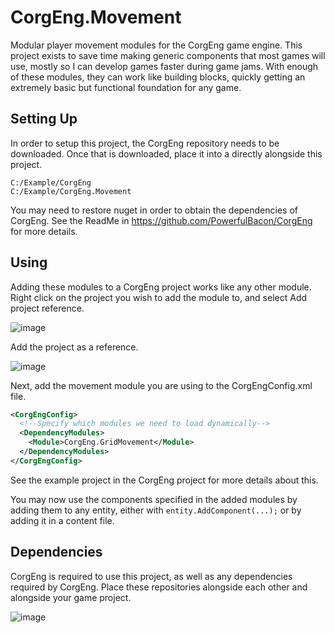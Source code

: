 # CorgEng.Movement

Modular player movement modules for the CorgEng game engine. This project exists to save time making generic components that most games will use, mostly so I can develop games faster during game jams.
With enough of these modules, they can work like building blocks, quickly getting an extremely basic but functional foundation for any game.

## Setting Up

In order to setup this project, the CorgEng repository needs to be downloaded. Once that is downloaded, place it into a directly alongside this project.
```
C:/Example/CorgEng
C:/Example/CorgEng.Movement
```
You may need to restore nuget in order to obtain the dependencies of CorgEng. See the ReadMe in https://github.com/PowerfulBacon/CorgEng for more details.

## Using

Adding these modules to a CorgEng project works like any other module.
Right click on the project you wish to add the module to, and select Add project reference.

![image](https://user-images.githubusercontent.com/26465327/211218662-d37b08e8-30e3-444b-9eb9-7c6c5d438d78.png)

Add the project as a reference.

![image](https://user-images.githubusercontent.com/26465327/211218733-6c179d35-143f-47de-a358-ec7e51036c4e.png)

Next, add the movement module you are using to the CorgEngConfig.xml file.

```xml
<CorgEngConfig>
  <!--Specify which modules we need to load dynamically-->
  <DependencyModules>
    <Module>CorgEng.GridMovement</Module>
  </DependencyModules>
</CorgEngConfig>
```

See the example project in the CorgEng project for more details about this.

You may now use the components specified in the added modules by adding them to any entity, either with `entity.AddComponent(...);` or by adding it in a content file.

## Dependencies

CorgEng is required to use this project, as well as any dependencies required by CorgEng. Place these repositories alongside each other and alongside your game project.

![image](https://user-images.githubusercontent.com/26465327/211218899-bbe1cc3f-4dea-4ae4-97c9-386a52e9d53d.png)

